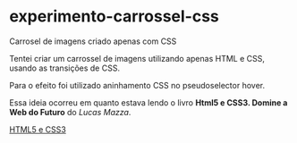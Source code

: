 # experimento-carrossel-css
Carrosel de imagens criado apenas com CSS

Tentei criar um carrossel de imagens utilizando apenas HTML e CSS, usando as transições de CSS.

Para o efeito foi utilizado aninhamento CSS no pseudoselector hover.

Essa ideia ocorreu em quanto estava lendo o livro **Html5 e CSS3. Domine a Web do Futuro** do _Lucas Mazza_.

[HTML5 e CSS3](https://www.casadocodigo.com.br/products/livro-html-css)